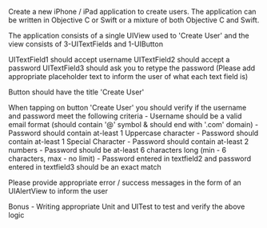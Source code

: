 Create a new iPhone / iPad application to create users. The application can be written in Objective C or Swift or a mixture of both Objective C and Swift.

The application consists of a single UIView used to 'Create User' and the view consists of 3-UITextFields and 1-UIButton 

UITextField1 should accept username
UITextField2 should accept a password
UITextField3  should ask you to retype the password
(Please add appropriate placeholder text to inform the user of what each text field is)

Button should have the title 'Create User'

When tapping on button 'Create User' you should verify if the username and password meet the following criteria
    - Username should be a valid email format (should contain '@' symbol & should end with '.com'  domain)
    - Password should contain at-least 1 Uppercase character
    - Password should contain at-least 1 Special Character
    - Password should contain at-least 2 numbers 
    - Password should be at-least 6 characters long (min - 6 characters, max - no limit)
    - Password entered in textfield2 and password entered in textfield3 should be an exact match 

Please provide appropriate error / success messages in the form of an UIAlertView to inform the user

Bonus 
    - Writing appropriate Unit and UITest to test and verify the above logic
